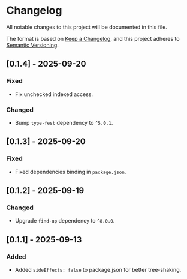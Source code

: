 # Changelog

All notable changes to this project will be documented in this file.

The format is based on [Keep a Changelog](https://keepachangelog.com/en/1.0.0/), and this project adheres to [Semantic Versioning](https://semver.org/spec/v2.0.0.html).

## [0.1.4] - 2025-09-20

### Fixed

- Fix unchecked indexed access.

### Changed

- Bump `type-fest` dependency to `^5.0.1`.

## [0.1.3] - 2025-09-20

### Fixed

- Fixed dependencies binding in `package.json`.

## [0.1.2] - 2025-09-19

### Changed

- Upgrade `find-up` dependency to `^8.0.0`.

## [0.1.1] - 2025-09-13

### Added

- Added `sideEffects: false` to package.json for better tree-shaking.
